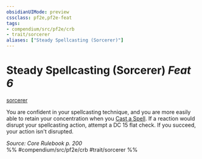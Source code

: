 ```yaml
---
obsidianUIMode: preview
cssclass: pf2e,pf2e-feat
tags:
- compendium/src/pf2e/crb
- trait/sorcerer
aliases: ["Steady Spellcasting (Sorcerer)"]
---
```

# Steady Spellcasting (Sorcerer)  *Feat 6*  
[sorcerer](../../Rules/traits/sorcerer.md)  


You are confident in your spellcasting technique, and you are more easily able to retain your concentration when you [Cast a Spell](../../Rules/actions/cast-a-spell.md). If a reaction would disrupt your spellcasting action, attempt a DC 15 flat check. If you succeed, your action isn't disrupted.

*Source: Core Rulebook p. 200*  
%% #compendium/src/pf2e/crb #trait/sorcerer %%